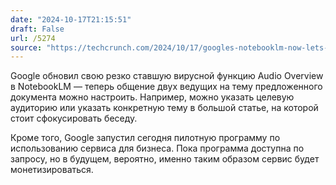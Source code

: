 ```yaml
---
date: "2024-10-17T21:15:51"
draft: False
url: /5274
source: "https://techcrunch.com/2024/10/17/googles-notebooklm-now-lets-you-guide-ai-generated-audio-conversations-launches-business-pilot/"
---
```


Google обновил свою резко ставшую вирусной функцию Audio Overview в NotebookLM — теперь общение двух ведущих на тему предложенного документа можно настроить. Например, можно указать целевую аудиторию или указать конкретную тему в большой статье, на которой стоит сфокусировать беседу.

Кроме того, Google запустил сегодня пилотную программу по использованию сервиса для бизнеса. Пока программа доступна по запросу, но в будущем, вероятно, именно таким образом сервис будет монетизироваться.
